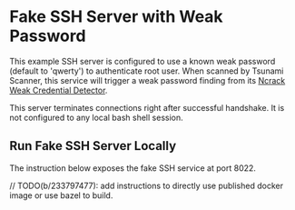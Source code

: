 # Fake SSH Server with Weak Password

This example SSH server is configured to use a known weak password (default to
'qwerty') to authenticate root user. When scanned by Tsunami Scanner, this
service will trigger a weak password finding from its [Ncrack Weak Credential Detector](https://github.com/google/tsunami-security-scanner-plugins/tree/master/google/detectors/credentials/ncrack).

This server terminates connections right after successful handshake. It is not
configured to any local bash shell session.

## Run Fake SSH Server Locally

The instruction below exposes the fake SSH service at port 8022.

// TODO(b/233797477): add instructions to directly use published docker image or use bazel to build.

